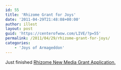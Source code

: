 ```yaml
---
id: 55
title: 'Rhizome Grant for Joys'
date: '2011-04-29T21:48:08+00:00'
author: illest
layout: post
guid: 'https://centerofwow.com/LIVE/?p=55'
permalink: /2011/04/29/rhizome-grant-for-joys/
categories:
    - 'Joys of Armageddon'
---
```


Just finished [Rhizome New Media Grant Application.](http://rhizome.org/commissions/proposal/2136/)